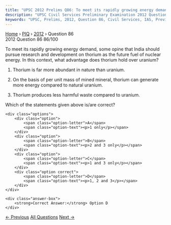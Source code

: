 ```yaml
---
title: "UPSC 2012 Prelims Q86: To meet its rapidly growing energy demand, some opine that I..."
description: "UPSC Civil Services Preliminary Examination 2012 Question 86 with options and answer"
keywords: "UPSC, Prelims, 2012, Question 86, Civil Services, IAS, Previous Year Questions"
---
```


<nav class="breadcrumb">
    <a href="../../">Home</a>
    <span>›</span>
    <a href="../">PIQ</a>
    <span>›</span>
    <a href="./">2012</a>
    <span>›</span>
    <span>Question 86</span>
</nav>

<div class="question-header">
    <div class="question-meta">
        <span class="year-badge">2012</span>
        <span class="question-number">Question 86</span>
        <span class="progress">86/100</span>
    </div>
    <div class="progress-bar">
        <div class="progress-fill" style="width: 86.0%"></div>
    </div>
</div>

<div class="question-content">
    <div class="question-text">
        <p>To meet its rapidly growing energy demand, some opine that India should pursue research and development on thorium as the future fuel of nuclear energy. In this context, what advantage does thorium hold over uranium?</p>
<ol>
<li>
<p>Thorium is far more abundant in nature than uranium.</p>
</li>
<li>
<p>On the basis of per unit mass of mined mineral, thorium can generate more energy compared to natural uranium.</p>
</li>
<li>
<p>Thorium produces less harmful waste compared to uranium.</p>
</li>
</ol>
<p>Which of the statements given above is/are correct?</p>
    </div>
    
    <div class="options">
        <div class="option">
            <span class="option-letter">A</span>
            <span class="option-text"><p>1 only</p></span>
        </div>
        <div class="option">
            <span class="option-letter">B</span>
            <span class="option-text"><p>2 and 3 only</p></span>
        </div>
        <div class="option">
            <span class="option-letter">C</span>
            <span class="option-text"><p>1 and 3 only</p></span>
        </div>
        <div class="option correct">
            <span class="option-letter">D</span>
            <span class="option-text"><p>1, 2 and 3</p></span>
        </div>
    </div>

    <div class="answer-box">
        <strong>Correct Answer:</strong> Option D
    </div>
</div>

<div class="question-nav">
    <a href="../q085-what-is-the-provision-to-safeguard-the-autonomy-of/" class="nav-btn prev">← Previous</a>
    <a href="../" class="nav-btn center">All Questions</a>
    <a href="../q087-the-increasing-amount-of-carbon-dioxide-in-the-air/" class="nav-btn next">Next →</a>
</div>
